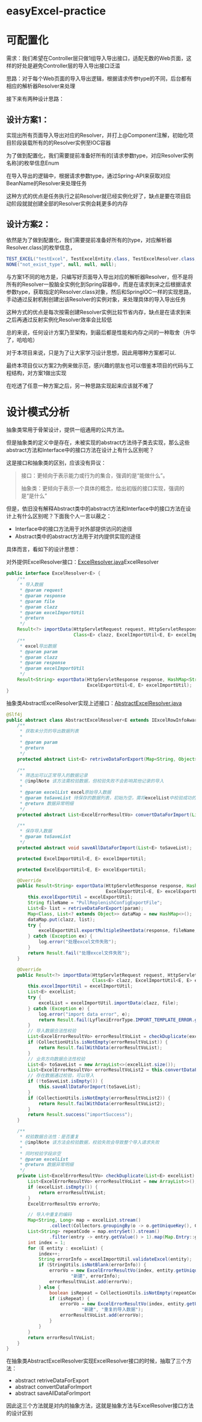 # easyExcel-practice

# 可配置化
需求：我们希望在Controller层只做1组导入导出接口，适配无数的Web页面，这样的好处是避免Controller层的导入导出接口泛滥

思路：对于每个Web页面的导入导出逻辑，根据请求传参type的不同，后台都有相应的解析器Resolver来处理

接下来有两种设计思路：
## 设计方案1：
实现出所有页面导入导出对应的Resolver，并打上@Component注解，初始化项目阶段装载所有的的Resolver实例至IOC容器

为了做到配置化，我们需要提前准备好所有的[请求参数type，对应Resolver实例名称]的枚举信息Enum

在导入导出的逻辑中，根据请求参数type，通过Spring-API来获取对应BeanName的Resolver来处理任务

这种方式的优点是任务执行之前Resolver就已经实例化好了，缺点是要在项目启动阶段就就创建全部的Resolver实例会耗更多的内存
## 设计方案2：
依然是为了做到配置化，我们需要提前准备好所有的[type，对应解析器Resolver.class]的枚举信息，
```java
TEST_EXCEL("testExcel", TestExcelEntity.class, TestExcelResolver.class, "template\\testExcel.xlsx"),
NONE("not_exist_type", null, null, null);
```

与方案1不同的地方是，只编写好页面导入导出对应的解析器Resolver，但不是将所有的Resolver一股脑全实例化到Spring容器中，而是在请求到来之后根据请求参数type，获取指定的Resolver.class对象，然后和SpringIOC一样的实现思路，手动通过反射机制创建出该Resolver的实例对象，来处理具体的导入导出任务

这种方式的优点是每次按需创建Resolver实例比较节省内存，缺点是在请求到来之后再通过反射实例化Resolver效率会比较低

总的来说，任何设计方案乃至架构，到最后都是性能和内存之间的一种取舍（升华了，哈哈哈）

对于本项目来说，只是为了让大家学习设计思想，因此用哪种方案都可以.

最终本项目仅以方案2为例来做示范，感兴趣的朋友也可以借鉴本项目的代码与工程结构，对方案1做出实现

在吃透了任意一种方案之后，另一种思路实现起来应该就不难了


# 设计模式分析

抽象类常用于骨架设计，提供一组通用的公共方法。

但是抽象类的定义中是存在，未被实现的abstract方法待子类去实现，那么这些abstract方法和Interface中的接口方法在设计上有什么区别呢？

这是接口和抽象类的区别，应该没有异议：

> 接口：更倾向于表示能力或行为的集合，强调的是“能做什么”。
> 
> 抽象类：更倾向于表示一个具体的概念，给出初版的接口实现，强调的是“是什么”

但是，依旧没有解释Abstract类中的abstract方法和Interface中的接口方法在设计上有什么区别呢？下面我个人一言以蔽之：
- Interface中的接口方法用于对外部提供访问的途径
- Abstract类中的abstract方法用于对内提供实现的途径

具体而言，看如下的设计思想：

对外提供ExcelResolver接口：[ExcelResolver.java](custom-easyExcel-framework%2Fsrc%2Fmain%2Fjava%2Forg%2Flyflexi%2Fcustomeasyexcelframework%2FcommonApi%2Fresolver%2FExcelResolver.java)ExcelResolver

```java
public interface ExcelResolver<E> {
    /**
     * 导入数据
     * @param request
     * @param response
     * @param file
     * @param clazz
     * @param excelImportUtil
     * @return
     */
    Result<?> importData(HttpServletRequest request, HttpServletResponse response, MultipartFile file,
                         Class<E> clazz, ExcelImportUtil<E, E> excelImportUtil);
    /**
     * excel导出数据
     * @param param
     * @param clazz
     * @param response
     * @param excelImportUtil
     */
    Result<String> exportData(HttpServletResponse response, HashMap<String, Object> param, Class<E> clazz,
                              ExcelExportUtil<E, E> excelImportUtil);
}

```

抽象类AbstractExcelResolver实现上述接口：[AbstractExcelResolver.java](custom-easyExcel-framework%2Fsrc%2Fmain%2Fjava%2Forg%2Flyflexi%2Fcustomeasyexcelframework%2FcommonApi%2Fresolver%2FAbstractExcelResolver.java)
```java
@Slf4j
public abstract class AbstractExcelResolver<E extends IExcelRowInfoAware> implements ExcelResolver<E> {
    /**
     * 获取未分页的导出数据列表
     *
     * @param param
     * @return
     */
    protected abstract List<E> retriveDataForExport(Map<String, Object> param);

    /**
     * 筛选出可以正常导入的数据记录
     * @implNote 该方法需校验数据，但校验失败不会影响其他记录的导入
     *
     * @param excelList excel原始导入数据
     * @param toSaveList 待保存的数据列表，初始为空，需将excelList中校验成功的数据保存到该列表中
     * @return 数据异常明细
     */
    protected abstract List<ExcelErrorResultVo> convertDataForImport(List<E> excelList, List<E> toSaveList);

    /**
     * 保存导入数据
     * @param toSaveList
     */
    protected abstract void saveAllDataForImport(List<E> toSaveList);

    protected ExcelImportUtil<E, E> excelImportUtil;

    protected ExcelExportUtil<E, E> excelExportUtil;

    @Override
    public Result<String> exportData(HttpServletResponse response, HashMap<String, Object> param, Class<E> clazz,
                                     ExcelExportUtil<E, E> excelExportUtil) {
        this.excelExportUtil = excelExportUtil;
        String fileName = "PullReplenishConfigExportFile";
        List<E> list = retriveDataForExport(param);
        Map<Class, List<? extends Object>> dataMap = new HashMap<>();
        dataMap.put(clazz, list);
        try {
            excelExportUtil.exportMultipleSheetData(response, fileName, dataMap, clazz);
        } catch (Exception ex) {
            log.error("处理excel文件失败");
        }
        return Result.fail("处理excel文件失败");
    }

    @Override
    public Result<?> importData(HttpServletRequest request, HttpServletResponse response, MultipartFile file,
                                Class<E> clazz, ExcelImportUtil<E, E> excelImportUtil) {
        this.excelImportUtil = excelImportUtil;
        List<E> excelList;
        try {
            excelList = excelImportUtil.importData(clazz, file);
        } catch (Exception e) {
            log.error("import data error", e);
            return Result.fail(LyflexiErrorType.IMPORT_TEMPLATE_ERROR.getMesg());
        }
        // 导入数据合法性校验
        List<ExcelErrorResultVo> errorResultVoList = checkDuplicate(excelList);
        if (CollectionUtils.isNotEmpty(errorResultVoList)) {
            return Result.failWithData(errorResultVoList);
        }
        // 业务方向数据合法性校验
        List<E> toSaveList = new ArrayList<>(excelList.size());
        List<ExcelErrorResultVo> errorResultVoList2 = this.convertDataForImport(excelList, toSaveList);
        // 存在数据通过校验，可以导入
        if (!toSaveList.isEmpty()) {
            this.saveAllDataForImport(toSaveList);
        }
        if (CollectionUtils.isNotEmpty(errorResultVoList2)) {
            return Result.failWithData(errorResultVoList2);
        }
        return Result.success("importSuccess");
    }

    /**
     * 校验数据合法性：是否重复
     * @implNote 该方法会校验数据，校验失败会导致整个导入请求失败
     *
     * 同时校验字段非空
     * @param excelList
     * @return 数据异常明细
     */
    private List<ExcelErrorResultVo> checkDuplicate(List<E> excelList) {
        List<ExcelErrorResultVo> errorResultVoList = new ArrayList<>();
        if (excelList.isEmpty()) {
            return errorResultVoList;
        }
        ExcelErrorResultVo errorVo;

        // 导入中重复的编码
        Map<String, Long> map = excelList.stream()
                .collect(Collectors.groupingBy(o -> o.getUniqueKey(), Collectors.counting()));
        List<String> repeatCode = map.entrySet().stream()
                .filter(entry -> entry.getValue() > 1).map(Map.Entry::getKey).collect(Collectors.toList());
        int index = 1;
        for (E entity : excelList) {
            index++;
            String errorInfo = excelImportUtil.validateExcel(entity);
            if (StringUtils.isNotBlank(errorInfo)) {
                errorVo = new ExcelErrorResultVo(index, entity.getUniqueKey(), entity.getRecordName(),
                        "新建", errorInfo);
                errorResultVoList.add(errorVo);
            } else {
                boolean isRepeat = CollectionUtils.isNotEmpty(repeatCode) && repeatCode.contains(entity.getUniqueKey());
                if (isRepeat) {
                    errorVo = new ExcelErrorResultVo(index, entity.getUniqueKey(), entity.getRecordName(),
                            "新建", "重复的导入数据");
                    errorResultVoList.add(errorVo);
                }
            }
        }
        return errorResultVoList;
    }
}

```

在抽象类AbstractExcelResolver实现ExcelResolver接口的时候，抽取了三个方法：
- abstract retriveDataForExport
- abstract convertDataForImport
- abstract saveAllDataForImport

因此这三个方法就是对内的抽象方法，这就是抽象方法与ExcelResolver接口方法的设计区别
